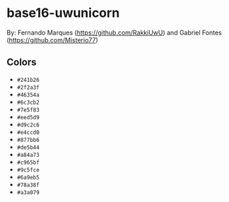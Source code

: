 # base16-uwunicorn

By: Fernando Marques (https://github.com/RakkiUwU) and Gabriel Fontes (https://github.com/Misterio77)

## Colors

* `#241b26`
* `#2f2a3f`
* `#46354a`
* `#6c3cb2`
* `#7e5f83`
* `#eed5d9`
* `#d9c2c6`
* `#e4ccd0`
* `#877bb6`
* `#de5b44`
* `#a84a73`
* `#c965bf`
* `#9c5fce`
* `#6a9eb5`
* `#78a38f`
* `#a3a079`
